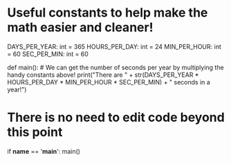 <!-- Problem Statement
Use Python to calculate the number of seconds in a year, and tell the user what the result is in a nice print statement that looks like this (of course the value 5 should be the calculated number instead):

There are 5 seconds in a year!

You should use constants for this exercise -- there are 365 days in a year, 24 hours in a day, 60 minutes in an hour, and 60 seconds per minute. -->


# Useful constants to help make the math easier and cleaner!
DAYS_PER_YEAR: int = 365
HOURS_PER_DAY: int = 24
MIN_PER_HOUR: int = 60
SEC_PER_MIN: int = 60

def main():
    # We can get the number of seconds per year by multiplying the handy constants above!
    print("There are " + str(DAYS_PER_YEAR * HOURS_PER_DAY * MIN_PER_HOUR * SEC_PER_MIN) + " seconds in a year!")


# There is no need to edit code beyond this point

if __name__ == '__main__':
    main()